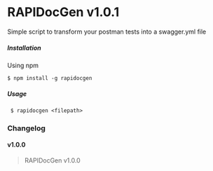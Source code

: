 
# RAPIDocGen v1.0.1


Simple script to transform your postman tests into a swagger.yml file


##### Installation

Using npm

```
$ npm install -g rapidocgen
```

##### Usage


```
 $ rapidocgen <filepath>
```




### Changelog




#### v1.0.0

> RAPIDocGen v1.0.0
